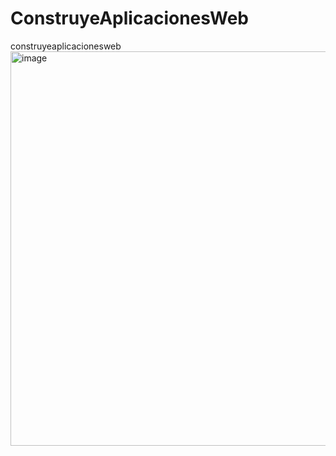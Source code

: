 # ConstruyeAplicacionesWeb
construyeaplicacionesweb
<img width="675" height="631" alt="image" src="https://github.com/user-attachments/assets/ca9f3352-1986-4845-a642-6a1903c2080a" />
